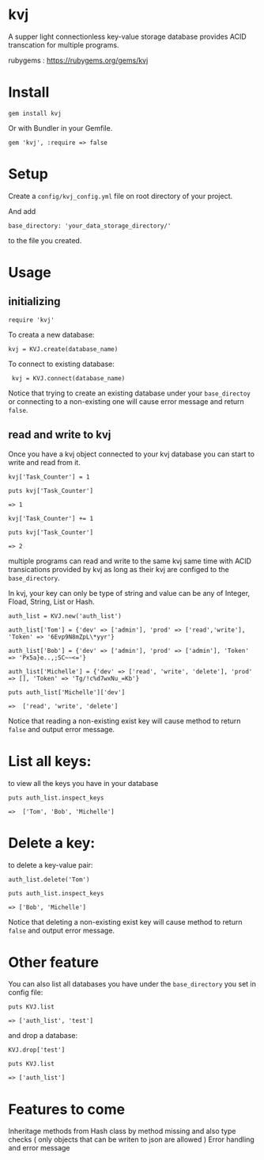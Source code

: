 # kvj
A supper light connectionless key-value storage database provides ACID transcation for multiple programs.

rubygems : https://rubygems.org/gems/kvj

# Install

```gem install kvj```

Or with Bundler in your Gemfile.

```gem 'kvj', :require => false```

# Setup
Create a `config/kvj_config.yml` file on root directory of your project.

And add

```base_directory: 'your_data_storage_directory/'```

to the file you created.

# Usage
## initializing
``` require 'kvj' ```

To creata a new database:

``` kvj = KVJ.create(database_name) ```

To connect to existing database:

``` kvj = KVJ.connect(database_name)```

Notice that trying to create an existing database under your `base_directoy` or connecting to a non-existing one
will cause error message and return `false`.

## read and write to kvj
Once you have a kvj object connected to your kvj database you can start to write and read from it.

``` kvj['Task_Counter'] = 1 ```

``` puts kvj['Task_Counter'] ```

``` => 1 ```

``` kvj['Task_Counter'] += 1 ```

``` puts kvj['Task_Counter'] ```

``` => 2 ```

multiple programs can read and write to the same kvj same time with ACID transications provided by kvj as long as their kvj are configed to the `base_directory`.

In kvj, your key can only be type of string and value can be any of Integer, Fload, String, List or Hash.

``` auth_list = KVJ.new('auth_list') ```

``` auth_list['Tom'] = {'dev' => ['admin'], 'prod' => ['read','write'], 'Token' => '6Evp9N8mZpL\*yyr'} ```

``` auth_list['Bob'] = {'dev' => ['admin'], 'prod' => ['admin'], 'Token' => 'Px5a}e..,;SC~~<='} ```

``` auth_list['Michelle'] = {'dev' => ['read', 'write', 'delete'], 'prod' => [], 'Token' => 'Tg/!c%d7wxNu_=Kb'} ```

``` puts auth_list['Michelle']['dev'] ```

``` =>  ['read', 'write', 'delete'] ```

Notice that reading a non-existing exist key will cause method to return `false` and output error message.



# List all keys:
to view all the keys you have in your database

```puts auth_list.inspect_keys```

```=>  ['Tom', 'Bob', 'Michelle'] ```


# Delete a key:
to delete a key-value pair:

``` auth_list.delete('Tom') ```

```puts auth_list.inspect_keys```

```=> ['Bob', 'Michelle']```

Notice that deleting a non-existing exist key will cause method to return `false` and output error message.



# Other feature

You can also list all databases you have under the `base_directory` you set in config file:

``` puts KVJ.list ```

``` => ['auth_list', 'test'] ```

and drop a database:

``` KVJ.drop['test'] ```

``` puts KVJ.list ```

``` => ['auth_list'] ```

# Features to come
Inheritage methods from Hash class by method missing and also type checks ( only objects that can  be writen to json are allowed )
Error handling and error message



